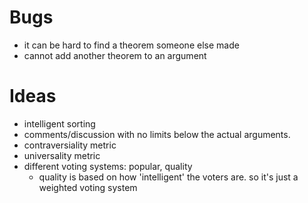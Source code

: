 # Bugs

- it can be hard to find a theorem someone else made
- cannot add another theorem to an argument

# Ideas

- intelligent sorting
- comments/discussion with no limits below the actual arguments.
- contraversiality metric
- universality metric
- different voting systems: popular, quality
    - quality is based on how 'intelligent' the voters are. so it's just a weighted voting system
